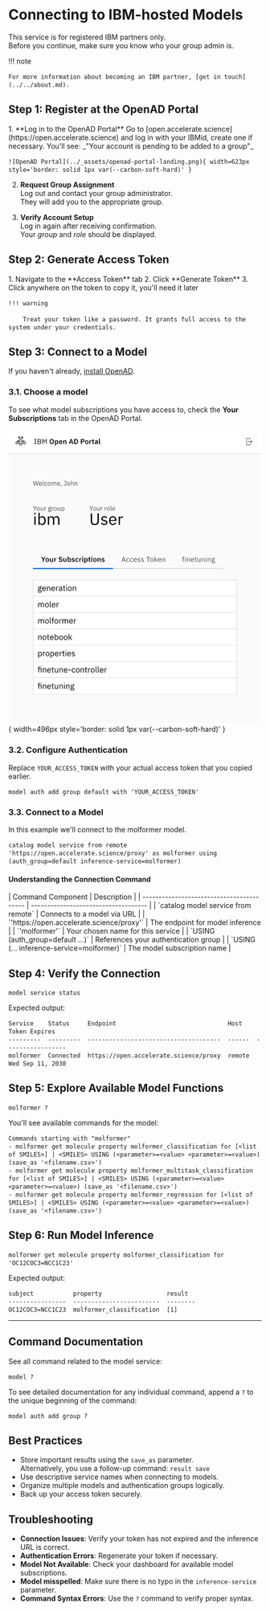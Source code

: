 # Connecting to IBM-hosted Models

This service is for registered IBM partners only.  
Before you continue, make sure you know who your group admin is.

!!! note

    For more information about becoming an IBM partner, [get in touch](../../about.md).

## Step 1: Register at the OpenAD Portal

<div class="padded-list-next"></div>
1.  **Log in to the OpenAD Portal**  
    Go to [open.accelerate.science](https://open.accelerate.science) and log in with your IBMid, create one if necessary.  
    You'll see: _"Your account is pending to be added to a group"_

    ![OpenAD Portal](../_assets/openad-portal-landing.png){ width=623px style='border: solid 1px var(--carbon-soft-hard)' }

2.  **Request Group Assignment**  
    Log out and contact your group administrator.  
    They will add you to the appropriate group.

3.  **Verify Account Setup**  
    Log in again after receiving confirmation.  
    Your _group_ and _role_ should be displayed.

## Step 2: Generate Access Token

<div class="tight-list-next"></div>
1. Navigate to the **Access Token** tab
2. Click **Generate Token**
3. Click anywhere on the token to copy it, you'll need it later

    !!! warning
        
        Treat your token like a password. It grants full access to the system under your credentials.

## Step 3: Connect to a Model

If you haven't already, [install OpenAD](../installation.md).

### 3.1. Choose a model

To see what model subscriptions you have access to, check the **Your Subscriptions** tab in the OpenAD Portal.

![OpenAD Portal](../_assets/openad-portal-services.png){ width=496px style='border: solid 1px var(--carbon-soft-hard)' }

### 3.2. Configure Authentication

Replace `YOUR_ACCESS_TOKEN` with your actual access token that you copied earlier.

```shell
model auth add group default with 'YOUR_ACCESS_TOKEN'
```

### 3.3. Connect to a Model

In this example we'll connect to the molformer model.

```shell
catalog model service from remote 'https://open.accelerate.science/proxy' as molformer using (auth_group=default inference-service=molformer)
```

#### Understanding the Connection Command

<div class='table-full-width-next'></div>
| Command Component                         | Description                          |
| ----------------------------------------- | ------------------------------------ |
| `catalog model service from remote`       | Connects to a model via URL          |
| `'https://open.accelerate.science/proxy'` | The endpoint for model inference     |
| `'molformer'`                             | Your chosen name for this service    |
| `USING (auth_group=default ...)`          | References your authentication group |
| `USING (... inference-service=molformer)` | The model subscription name          |

## Step 4: Verify the Connection

```shell
model service status
```

Expected output:

```text
Service    Status     Endpoint                               Host    Token Expires
---------  ---------  -------------------------------------  ------  -----------------
molformer  Connected  https://open.accelerate.science/proxy  remote  Wed Sep 11, 2030
```

## Step 5: Explore Available Model Functions

```shell
molformer ?
```

You'll see available commands for the model:

```text
Commands starting with "molformer"
- molformer get molecule property molformer_classification for [<list of SMILES>] | <SMILES> USING (<parameter>=<value> <parameter>=<value>) (save_as '<filename.csv>')
- molformer get molecule property molformer_multitask_classification for [<list of SMILES>] | <SMILES> USING (<parameter>=<value> <parameter>=<value>) (save_as '<filename.csv>')
- molformer get molecule property molformer_regression for [<list of SMILES>] | <SMILES> USING (<parameter>=<value> <parameter>=<value>) (save_as '<filename.csv>')
```

## Step 6: Run Model Inference

```shell
molformer get molecule property molformer_classification for 'OC12COC3=NCC1C23'
```

Expected output:

```text
subject           property                  result
----------------  ------------------------  --------
OC12COC3=NCC1C23  molformer_classification  [1]
```

---


## Command Documentation

See all command related to the model service:

```shell
model ?
```

To see detailed documentation for any individual command, append a `?` to the unique beginning of the command:

```shell
model auth add group ?
```

## Best Practices

-   Store important results using the `save_as` parameter.  
    Alternatively, you use a follow-up command: `result save`
-   Use descriptive service names when connecting to models.
-   Organize multiple models and authentication groups logically.
-   Back up your access token securely.

## Troubleshooting

-   **Connection Issues**: Verify your token has not expired and the inference URL is correct.
-   **Authentication Errors**: Regenerate your token if necessary.
-   **Model Not Available**: Check your dashboard for available model subscriptions.
-   **Model misspelled**: Make sure there is no typo in the `inference-service` parameter.
-   **Command Syntax Errors**: Use the `?` command to verify proper syntax.